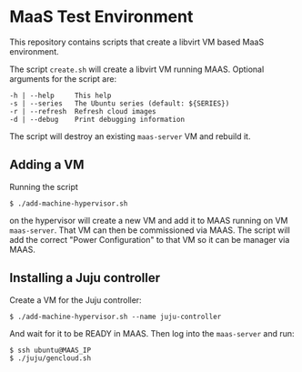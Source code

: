 # MaaS Test Environment

This repository contains scripts that create a libvirt VM based MaaS
environment.

The script `create.sh` will create a libvirt VM running MAAS. Optional
arguments for the script are:

    -h | --help     This help
    -s | --series   The Ubuntu series (default: ${SERIES})
    -r | --refresh  Refresh cloud images
    -d | --debug    Print debugging information

The script will destroy an existing `maas-server` VM and rebuild it.

## Adding a VM

Running the script

    $ ./add-machine-hypervisor.sh

on the hypervisor will create a new VM and add it to MAAS running on
VM `maas-server`. That VM can then be commissioned via MAAS. The
script will add the correct "Power Configuration" to that VM so it can
be manager via MAAS.

## Installing a Juju controller

Create a VM for the Juju controller:

    $ ./add-machine-hypervisor.sh --name juju-controller

And wait for it to be READY in MAAS. Then log into the `maas-server`
and run:

    $ ssh ubuntu@MAAS_IP
    $ ./juju/gencloud.sh
